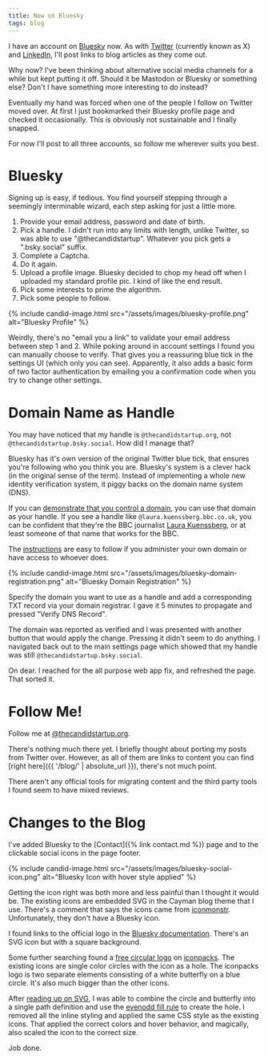 ```yaml
---
title: Now on Bluesky
tags: blog
---
```


I have an account on [Bluesky](https://bsky.app/profile/thecandidstartup.org) now. As with [Twitter](https://twitter.com/ThCandidStartup) (currently known as X) and [LinkedIn](https://www.linkedin.com/comm/mynetwork/discovery-see-all?usecase=PEOPLE_FOLLOWS&followMember=tim-wiegand-uk), I'll post links to blog articles as they come out. 

Why now? I've been thinking about alternative social media channels for a while but kept putting it off. Should it be Mastodon or Bluesky or something else? Don't I have something more interesting to do instead?

Eventually my hand was forced when one of the people I follow on Twitter moved over. At first I just bookmarked their Bluesky profile page and checked it occasionally. This is obviously not sustainable and I finally snapped. 

For now I'll post to all three accounts, so follow me wherever suits you best.

# Bluesky

Signing up is easy, if tedious. You find yourself stepping through a seemingly interminable wizard, each step asking for just a little more. 
1. Provide your email address, password and date of birth. 
2. Pick a handle. I didn't run into any limits with length, unlike Twitter, so was able to use "@thecandidstartup". Whatever you pick gets a ".bsky.social" suffix. 
3. Complete a Captcha.
4. Do it again.
5. Upload a profile image. Bluesky decided to chop my head off when I uploaded my standard profile pic. I kind of like the end result. 
6. Pick some interests to prime the algorithm.
7. Pick some people to follow.

{% include candid-image.html src="/assets/images/bluesky-profile.png" alt="Bluesky Profile" %}

Weirdly, there's no "email you a link" to validate your email address between step 1 and 2. While poking around in account settings I found you can manually choose to verify. That gives you a reassuring blue tick in the settings UI (which only you can see). Apparently, it also adds a basic form of two factor authentication by emailing you a confirmation code when you try to change other settings. 

# Domain Name as Handle

You may have noticed that my handle is `@thecandidstartup.org`, not `@thecandidstartup.bsky.social`. How did I manage that?

Bluesky has it's own version of the original Twitter blue tick, that ensures you're following who you think you are. Bluesky's system is a clever hack (in the original sense of the term). Instead of implementing a whole new identity verification system, it piggy backs on the domain name system (DNS). 

If you can [demonstrate that you control a domain](https://bsky.social/about/blog/4-28-2023-domain-handle-tutorial), you can use that domain as your handle. If you see a handle like `@laura.kuenssberg.bbc.co.uk`, you can be confident that they're the BBC journalist [Laura Kuenssberg](https://en.wikipedia.org/wiki/Laura_Kuenssberg), or at least someone of that name that works for the BBC.

The [instructions](https://bsky.social/about/blog/4-28-2023-domain-handle-tutorial) are easy to follow if you administer your own domain or have access to whoever does. 

{% include candid-image.html src="/assets/images/bluesky-domain-registration.png" alt="Bluesky Domain Registration" %}

Specify the domain you want to use as a handle and add a corresponding TXT record via your domain registrar. I gave it 5 minutes to propagate and pressed "Verify DNS Record".

The domain was reported as verified and I was presented with another button that would apply the change. Pressing it didn't seem to do anything. I navigated back out to the main settings page which showed that my handle was still `@thecandidstartup.bsky.social`.

On dear. I reached for the all purpose web app fix, and refreshed the page. That sorted it. 

# Follow Me!

Follow me at [@thecandidstartup.org](https://bsky.app/profile/thecandidstartup.org). 

There's nothing much there yet. I briefly thought about porting my posts from Twitter over. However, as all of them are links to content you can find [right here]({{ '/blog/' | absolute_url }}), there's not much point. 

There aren't any official tools for migrating content and the third party tools I found seem to have mixed reviews.

# Changes to the Blog

I've added Bluesky to the [Contact]({% link contact.md %}) page and to the clickable social icons in the page footer.

{% include candid-image.html src="/assets/images/bluesky-social-icon.png" alt="Bluesky Icon with hover style applied" %}

Getting the icon right was both more and less painful than I thought it would be. The existing icons are embedded SVG in the Cayman blog theme that I use. There's a comment that says the icons came from [iconmonstr](https://iconmonstr.com/). Unfortunately, they don't have a Bluesky icon. 

I found links to the official logo in the [Bluesky documentation](https://docs.bsky.app/docs/advanced-guides/intent-links). There's an SVG icon but with a square background. 

Some further searching found a [free circular logo](https://www.iconpacks.net/free-icon/bluesky-blue-round-circle-logo-24461.html) on [iconpacks](https://www.iconpacks.net/). The existing icons are single color circles with the icon as a hole. The iconpacks logo is two separate elements consisting of a white butterfly on a blue circle. It's also much bigger than the other icons. 

After [reading up on SVG](https://developer.mozilla.org/en-US/docs/Web/SVG/Element/path), I was able to combine the circle and butterfly into a single path definition and use the [evenodd fill rule](https://developer.mozilla.org/en-US/docs/Web/SVG/Attribute/fill-rule) to create the hole. I removed all the inline styling and applied the same CSS style as the existing icons. That applied the correct colors and hover behavior, and magically, also scaled the icon to the correct size. 

Job done. 


